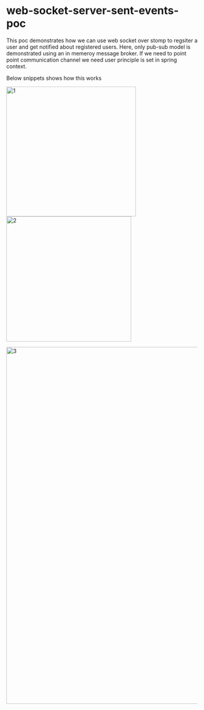# web-socket-server-sent-events-poc

This poc demonstrates how we can use web socket over stomp to regsiter a user and get notified about registered users.
Here, only pub-sub model is demonstrated using an in memeroy message broker. If we need to point point communication channel
we need user principle is set in spring context.

Below snippets shows how this works

<img width="341" alt="1" src="https://user-images.githubusercontent.com/5676375/129443169-0cc89127-1efe-4149-96ba-d55e1f0b2af7.PNG"><img width="329" alt="2" src="https://user-images.githubusercontent.com/5676375/129443171-c9eee755-b36f-4795-8abf-33d274a4ef84.PNG">


<img width="938" alt="3" src="https://user-images.githubusercontent.com/5676375/129443173-fe8bb958-1c32-4bfb-8b2b-c6046028b60b.PNG">
